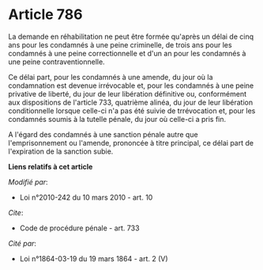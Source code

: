 # Article 786

La demande en réhabilitation ne peut être formée qu'après un délai de cinq ans pour les condamnés à une peine criminelle, de
trois ans pour les condamnés à une peine correctionnelle et d'un an pour les condamnés à une peine contraventionnelle.

Ce délai part, pour les condamnés à une amende, du jour où la condamnation est devenue irrévocable et, pour les condamnés à
une peine privative de liberté, du jour de leur libération définitive ou, conformément aux dispositions de l'article 733,
quatrième alinéa, du jour de leur libération conditionnelle lorsque celle-ci n'a pas été suivie de trrévocation et, pour les
condamnés soumis à la tutelle pénale, du jour où celle-ci a pris fin.

A l'égard des condamnés à une sanction pénale autre que l'emprisonnement ou l'amende, prononcée à titre principal, ce délai
part de l'expiration de la sanction subie.

**Liens relatifs à cet article**

_Modifié par_:

  - Loi n°2010-242 du 10 mars 2010 - art. 10

_Cite_:

  - Code de procédure pénale - art. 733

_Cité par_:

  - Loi n°1864-03-19 du 19 mars 1864 - art. 2 (V)
